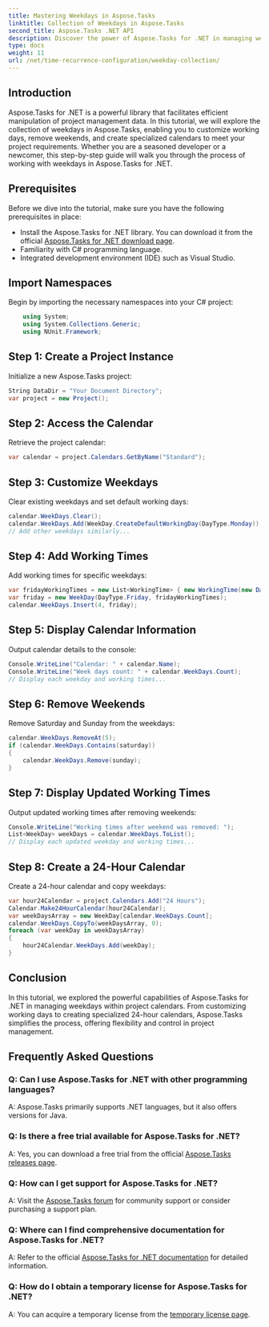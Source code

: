 ```yaml
---
title: Mastering Weekdays in Aspose.Tasks
linktitle: Collection of Weekdays in Aspose.Tasks
second_title: Aspose.Tasks .NET API
description: Discover the power of Aspose.Tasks for .NET in managing weekdays effortlessly. Customize working days, remove weekends, and create specialized calendars with ease.
type: docs
weight: 11
url: /net/time-recurrence-configuration/weekday-collection/
---
```

## Introduction
Aspose.Tasks for .NET is a powerful library that facilitates efficient manipulation of project management data. In this tutorial, we will explore the collection of weekdays in Aspose.Tasks, enabling you to customize working days, remove weekends, and create specialized calendars to meet your project requirements. Whether you are a seasoned developer or a newcomer, this step-by-step guide will walk you through the process of working with weekdays in Aspose.Tasks for .NET.
## Prerequisites
Before we dive into the tutorial, make sure you have the following prerequisites in place:
- Install the Aspose.Tasks for .NET library. You can download it from the official [Aspose.Tasks for .NET download page](https://releases.aspose.com/tasks/net/).
- Familiarity with C# programming language.
- Integrated development environment (IDE) such as Visual Studio.
## Import Namespaces
Begin by importing the necessary namespaces into your C# project:
```csharp
    using System;
    using System.Collections.Generic;
    using NUnit.Framework;
```
## Step 1: Create a Project Instance
Initialize a new Aspose.Tasks project:
```csharp
String DataDir = "Your Document Directory";
var project = new Project();
```
## Step 2: Access the Calendar
Retrieve the project calendar:
```csharp
var calendar = project.Calendars.GetByName("Standard");
```
## Step 3: Customize Weekdays
Clear existing weekdays and set default working days:
```csharp
calendar.WeekDays.Clear();
calendar.WeekDays.Add(WeekDay.CreateDefaultWorkingDay(DayType.Monday));
// Add other weekdays similarly...
```
## Step 4: Add Working Times
Add working times for specific weekdays:
```csharp
var fridayWorkingTimes = new List<WorkingTime> { new WorkingTime(new DateTime(2020, 4, 13, 8, 0, 0), new DateTime(2020, 4, 13, 12, 0, 0)) };
var friday = new WeekDay(DayType.Friday, fridayWorkingTimes);
calendar.WeekDays.Insert(4, friday);
```
## Step 5: Display Calendar Information
Output calendar details to the console:
```csharp
Console.WriteLine("Calendar: " + calendar.Name);
Console.WriteLine("Week days count: " + calendar.WeekDays.Count);
// Display each weekday and working times...
```
## Step 6: Remove Weekends
Remove Saturday and Sunday from the weekdays:
```csharp
calendar.WeekDays.RemoveAt(5);
if (calendar.WeekDays.Contains(saturday))
{
    calendar.WeekDays.Remove(sunday);
}
```
## Step 7: Display Updated Working Times
Output updated working times after removing weekends:
```csharp
Console.WriteLine("Working times after weekend was removed: ");
List<WeekDay> weekDays = calendar.WeekDays.ToList();
// Display each updated weekday and working times...
```
## Step 8: Create a 24-Hour Calendar
Create a 24-hour calendar and copy weekdays:
```csharp
var hour24Calendar = project.Calendars.Add("24 Hours");
Calendar.Make24HourCalendar(hour24Calendar);
var weekDaysArray = new WeekDay[calendar.WeekDays.Count];
calendar.WeekDays.CopyTo(weekDaysArray, 0);
foreach (var weekDay in weekDaysArray)
{
    hour24Calendar.WeekDays.Add(weekDay);
}
```
## Conclusion
In this tutorial, we explored the powerful capabilities of Aspose.Tasks for .NET in managing weekdays within project calendars. From customizing working days to creating specialized 24-hour calendars, Aspose.Tasks simplifies the process, offering flexibility and control in project management.
## Frequently Asked Questions
### Q: Can I use Aspose.Tasks for .NET with other programming languages?
A: Aspose.Tasks primarily supports .NET languages, but it also offers versions for Java.
### Q: Is there a free trial available for Aspose.Tasks for .NET?
A: Yes, you can download a free trial from the official [Aspose.Tasks releases page](https://releases.aspose.com/).
### Q: How can I get support for Aspose.Tasks for .NET?
A: Visit the [Aspose.Tasks forum](https://forum.aspose.com/c/tasks/15) for community support or consider purchasing a support plan.
### Q: Where can I find comprehensive documentation for Aspose.Tasks for .NET?
A: Refer to the official [Aspose.Tasks for .NET documentation](https://reference.aspose.com/tasks/net/) for detailed information.
### Q: How do I obtain a temporary license for Aspose.Tasks for .NET?
A: You can acquire a temporary license from the [temporary license page](https://purchase.aspose.com/temporary-license/).
